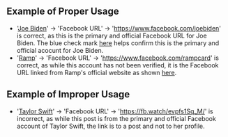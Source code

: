 ## Example of Proper Usage
* '[Joe Biden](https://golden.com/wiki/Joe_Biden-VZ8RN)' -> 'Facebook URL' -> 'https://www.facebook.com/joebiden' is correct, as this is the primary and official Facebook URL for Joe Biden. The blue check mark [here](https://jmp.sh/DUwiTuo+/Screen+Shot+2022-07-26+at+10.47.06+AM.png) helps confirm this is the primary and official acocunt for Joe Biden.
* '[Ramp](https://golden.com/wiki/Ramp_(financial_technology_company)-5KXNAXP)' -> 'Facebook URL' -> 'https://www.facebook.com/rampcard' is correct, as while this account has not been verified, it is the Facebook URL linked from Ramp's official website as shown [here](https://jmp.sh/RDaDqtc+/Screen+Shot+2022-07-26+at+10.57.25+AM.png).


## Example of Improper Usage
* '[Taylor Swift](https://golden.com/wiki/Taylor_Swift-VKZ3DY5)' -> 'Facebook URL' -> 'https://fb.watch/evpfs1Sq_M/' is incorrect, as while this post is from the primary and official Facebook account of Taylor Swift, the link is to a post and not to her profile.
